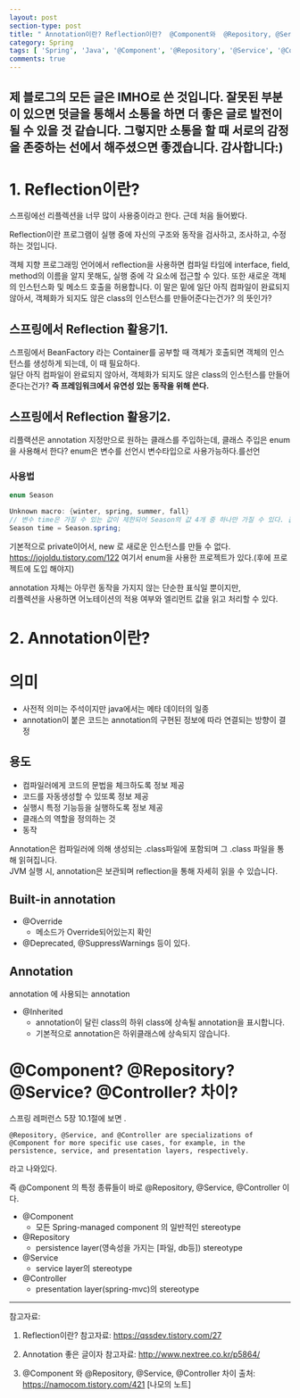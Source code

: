 ```yaml
---
layout: post
section-type: post
title: " Annotation이란? Reflection이란?  @Component와  @Repository, @Service, @Controller 차이"
category: Spring
tags: [ 'Spring', 'Java', '@Component', '@Repository', '@Service', '@Controller',  'Annotation', 'Reflection' ]
comments: true
---
```

제 블로그의 모든 글은 IMHO로 쓴 것입니다.
잘못된 부분이 있으면 덧글을 통해서 소통을 하면 더 좋은 글로 발전이 될 수 있을 것 같습니다.
그렇지만 소통을 할 때 서로의 감정을 존중하는 선에서 해주셨으면 좋겠습니다.
감사합니다:)
---
# 1. Reflection이란?
스프링에선 리플렉션을 너무 많이 사용중이라고 한다.
근데 처음 들어봤다.

Reflection이란 프로그램이 실행 중에 자신의 구조와 동작을 검사하고, 조사하고, 수정하는 것입니다.

객체 지향 프로그래밍 언어에서 reflection을 사용하면 컴파일 타임에 interface, field, method의 이름을 알지 못해도, 실행 중에 각 요소에 접근할 수 있다.
또한 새로운 객체의 인스턴스화 및 메소드 호출을 허용합니다.
이 말은 밑에 일단 아직 컴파일이 완료되지 않아서, 객체화가 되지도 않은 class의 인스턴스를 만들어준다는건가? 의 뜻인가?


## 스프링에서 Reflection 활용기1.
스프링에서 BeanFactory 라는 Container를 공부할 때 객체가 호출되면 객체의 인스턴스를 생성하게 되는데, 이 때 필요하다.  
일단 아직 컴파일이 완료되지 않아서, 객체화가 되지도 않은 class의 인스턴스를 만들어준다는건가?
<b> 즉 프레임워크에서 유연성 있는 동작을 위해 쓴다. </b>


## 스프링에서 Reflection 활용기2.

리플랙션은 annotation 지정만으로 원하는 클래스를 주입하는데,
클래스 주입은 enum을 사용해서 한다?
enum은 변수를 선언시 변수타입으로 사용가능하다.를선언

### 사용법
``` Java
enum Season

Unknown macro: {winter, spring, summer, fall}
// 변수 time은 가질 수 있는 값이 제한되어 Season의 값 4개 중 하나만 가질 수 있다. 값 4질
Season time = Season.spring;
```


기본적으로 private이어서, new 로 새로운 인스턴스를 만들 수 없다.
https://jojoldu.tistory.com/122
여기서 enum을 사용한 프로젝트가 있다.(후에 프로젝트에 도입 해야지)


annotation 자체는 아무런 동작을 가지지 않는 단순한 표식일 뿐이지만,  
리플렉션을 사용하면 어노테이션의 적용 여부와 엘리먼트 값을 읽고 처리할 수 있다.




# 2. Annotation이란?
# 의미
- 사전적 의미는 주석이지만 java에서는 메타 데이터의 일종
- annotation이 붙은 코드는 annotation의 구현된 정보에 따라 연결되는 방향이 결정


## 용도
- 컴파일러에게 코드의 문법을 체크하도록 정보 제공
- 코드를 자동생성할 수 있또록 정보 제공
- 실행시 특정 기능등을 실행하도록 정보 제공
- 클래스의 역할을 정의하는 것
- 동작

Annotation은 컴파일러에 의해 생성되는 .class파일에 포함되며 그 .class 파일을 통해 읽혀집니다.  
JVM 실행 시, annotation은 보관되며 reflection을 통해 자세히 읽을 수 있습니다.


## Built-in annotation

- @Override
  - 메소드가 Override되어있는지 확인
- @Deprecated, @SuppressWarnings 등이 있다.


## Annotation
annotation 에 사용되는 annotation
- @Inherited
  - annotation이 달린 class의 하위 class에 상속될 annotation을 표시합니다.
  - 기본적으로 annotation은 하위클래스에 상속되지 않습니다.





# @Component? @Repository? @Service? @Controller? 차이?
스프링 레퍼런스 5장 10.1절에 보면 .
```
@Repository, @Service, and @Controller are specializations of @Component for more specific use cases, for example, in the persistence, service, and presentation layers, respectively.
```
라고 나와있다.

즉 @Component 의 특정 종류들이 바로 @Repository, @Service, @Controller 이다.



- @Component  
  - 모든 Spring-managed component 의 일반적인 stereotype
- @Repository
  - persistence layer(영속성을 가지는 [파일, db등]) stereotype
- @Service    
  - service layer의 stereotype
- @Controller
  - presentation layer(spring-mvc)의 stereotype


---
참고자료:

1. Reflection이란? 참고자료:
 https://qssdev.tistory.com/27



2. Annotation 좋은 글이자 참고자료:
http://www.nextree.co.kr/p5864/

3. @Component 와  @Repository, @Service, @Controller 차이
출처: https://namocom.tistory.com/421 [나모의 노트]
